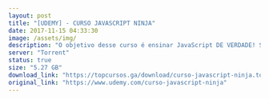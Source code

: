 ```yaml
---
layout: post
title: "[UDEMY] - CURSO JAVASCRIPT NINJA"
date: 2017-11-15 04:33:30
image: /assets/img/
description: "O objetivo desse curso é ensinar JavaScript DE VERDADE! Se você já está a muito tempo tentando estudar sozinho, mas não consegue compreender essa linda linguagem, esse curso é para VOCÊ! A ideia principal do curso é dar um Treinamento Ninja, para que o aluno saia com todo o conhecimento necessário para se virar sozinho com a linguagem, sem depender de bibliotecas ou frameworks."
server: "Torrent"
status: true
size: "5.27 GB"
download_link: "https://topcursos.ga/download/curso-javascript-ninja.torrent"
original_link: "https://www.udemy.com/curso-javascript-ninja"
---
```

